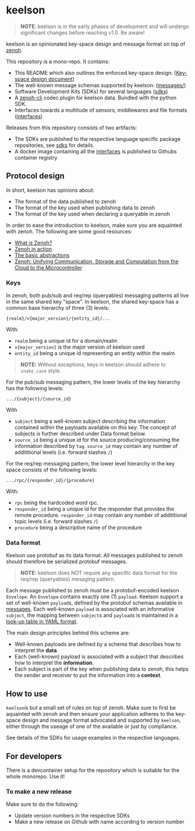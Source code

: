 # keelson

> **NOTE**: keelson is in the early phases of development and will undergo significant changes before reaching v1.0. Be aware!

keelson is an opinionated key-space design and message format on top of [zenoh](https://github.com/eclipse-zenoh/zenoh).

This repository is a mono-repo. It contains:

* This README which also outlines the enforced key-space design: ([Key-space design document](keelson-key-space-design.md))
* The well-known message schemas supported by keelson: ([messages/](./messages/README.md))
* Software Development Kits (SDKs) for several languages ([sdks](./sdks/README.md))
* A [zenoh-cli](https://github.com/MO-RISE/zenoh-cli) codec plugin for keelson data. Bundled with the python SDK.
* Interfaces towards a multitude of sensors, middlewares and file formats ([interfaces](./interfaces/README.md))

Releases from this repository consists of two artifacts:

* The SDKs are published to the respective language specific package repositories, see [sdks](./sdks/README.md) for details.
* A docker image containing all the [interfaces](./interfaces/README.md) is published to Githubs container registry

## Protocol design

In short, keelson has opinions about:
* The format of the data published to zenoh
* The format of the key used when publishing data to zenoh
* The format of the key used when declaring a queryable in zenoh

In order to ease the introduction to keelson, make sure you are aquainted with zenoh. The following are some good resources:
* [What is Zenoh?](https://zenoh.io/docs/overview/what-is-zenoh/)
* [Zenoh in action](https://zenoh.io/docs/overview/zenoh-in-action/)
* [The basic abstractions](https://zenoh.io/docs/manual/abstractions/)
* [Zenoh: Unifying Communication, Storage and
Computation from the Cloud to the Microcontroller](https://drive.google.com/file/d/1ETSLz2ouJ2o9OpVvEoXrbGcCvpF4TwJy/view?pli=1)


### Keys

In zenoh, both pub/sub and req/rep (queryables) messaging patterns all live in the same shared key "space". In keelson, the shared key-space has a common base hierarchy of three (3) levels:

`{realm}/v{major_version}/{entity_id}/...`

With:
* `realm` being a unique id for a domain/realm
* `v{major_version}` is the major version of keelson used
* `entity_id` being a unique id representing an entity within the realm

> **NOTE:** Without exceptions, keys in keelson should adhere to `snake_case` style.

For the pub/sub messaging pattern, the lower levels of the key hierarchy has the following levels:

  `.../{subject}/{source_id}`

With
  * `subject` being a well-known subject describing the information contained within the payloads available on this key. The concept of subjects is further described under Data format below. 
  * `source_id` being a unique id for the source producing/consuming the information described by `tag`. `source_id` may contain any number of addititional levels (i.e. forward slashes `/`)

For the req/rep messaging pattern, the lower level hierarchy in the key space consists of the following levels:

  `.../rpc/{responder_id}/{procedure}`

With:
  * `rpc` being the hardcoded word rpc.
  * `responder_id` being a unique id for the responder that provides the remote procedure. `responder_id` may contain any number of addititional topic levels (i.e. forward slashes `/`)
  * `procedure` being a descriptive name of the procedure

### Data format

Keelson use protobuf as its data format. All messages published to zenoh should therefore be serialized protobuf messages.

> **NOTE:** keelson does NOT require any specific data format for the req/rep (queryables) mesaging pattern.

Each message published to zenoh must be a protobuf-encoded keelson `Envelope`. An `Envelope` contains exactly one (1) `payload`. Keelson support a set of well-known `payload`s, defined by the protobuf schemas available in [messages](./messages/payloads/). Each well-known `payload` is associated with an informative `subject`, the mapping between `subject`s and `payload`s is maintained in a [look-up table in YAML format](./messages/subjects.yaml).

The main design principles behind this scheme are:
* Well-known payloads are defined by a schema that describes how to interpret the **data**.
* Each (well-known) payload is associated with a subject that describes how to interpret the **information**.
* Each subject is part of the key when publishing data to zenoh, this helps the sender and receiver to put the information into a **context**.

## How to use

`keelson`is but a small set of rules on top of zenoh. Make sure to first be aquainted with zenoh and then ensure your application adheres to the key-space design and message format advocated and supported by `keelson`, either through the useage of one of the available or just by compliance.

See details of the SDKs for usage examples in the respective languages.

## For developers

There is a devcontainer setup for the repository which is suitable for the whole monorepo. Use it!

### To make a new release

Make sure to do the following:
* Update version numbers in the respective SDKs
* Make a new release on Github with name according to version number

